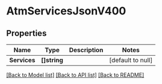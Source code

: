 # AtmServicesJsonV400

## Properties
Name | Type | Description | Notes
------------ | ------------- | ------------- | -------------
**Services** | **[]string** |  | [default to null]

[[Back to Model list]](../README.md#documentation-for-models) [[Back to API list]](../README.md#documentation-for-api-endpoints) [[Back to README]](../README.md)


